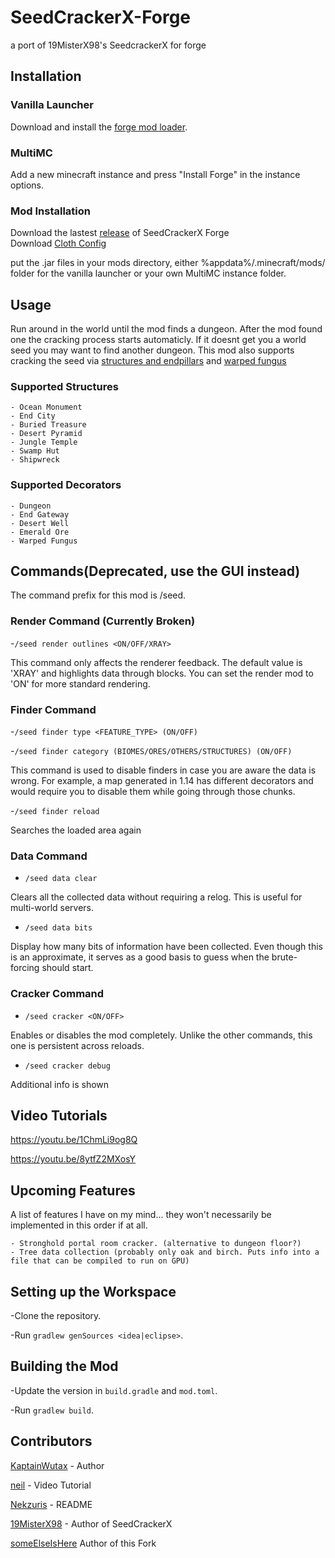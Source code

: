 # SeedCrackerX-Forge
a port of 19MisterX98's SeedcrackerX for forge

## Installation

 ### Vanilla Launcher

  Download and install the [forge mod loader](https://files.minecraftforge.net/).

 ### MultiMC
 
  Add a new minecraft instance and press "Install Forge" in the instance options.

 ### Mod Installation
 
  Download the lastest [release](https://github.com/someElseIsHere/SeedCrackerX-Forge/releases) of SeedCrackerX Forge    
  Download [Cloth Config](https://www.curseforge.com/minecraft/mc-mods/cloth-config)
  
  put the .jar files in your mods directory, either %appdata%/.minecraft/mods/ folder for the vanilla launcher or your own MultiMC instance folder.
  
## Usage

  Run around in the world until the mod finds a dungeon. After the mod found one the cracking process starts automaticly. If it doesnt get you a world seed you may want to find another dungeon. This mod also supports cracking the seed via [structures and endpillars](https://youtu.be/aUuPSZVPH8E?t=462) and [warped fungus](https://www.youtube.com/watch?v=HKjwgofhKs4)
  
  ### Supported Structures
    - Ocean Monument
    - End City
    - Buried Treasure
    - Desert Pyramid
    - Jungle Temple
    - Swamp Hut
    - Shipwreck
  
  ### Supported Decorators
    - Dungeon
    - End Gateway
    - Desert Well
    - Emerald Ore
    - Warped Fungus

## Commands(Deprecated, use the GUI instead)

  The command prefix for this mod is /seed.
  
  ### Render Command (Currently Broken)
  -`/seed render outlines <ON/OFF/XRAY>`
    
  This command only affects the renderer feedback. The default value is 'XRAY' and highlights data through blocks. You can set    the render mod to 'ON' for more standard rendering. 
  
  ### Finder Command
  -`/seed finder type <FEATURE_TYPE> (ON/OFF)`
  
  -`/seed finder category (BIOMES/ORES/OTHERS/STRUCTURES) (ON/OFF)`
  
  This command is used to disable finders in case you are aware the data is wrong. For example, a map generated in 1.14 has different decorators and would require you to disable them while going through those chunks.
  
  -`/seed finder reload`
  
  Searches the loaded area again

  ### Data Command
  - `/seed data clear`
  
  Clears all the collected data without requiring a relog. This is useful for multi-world servers.
  
  - `/seed data bits`
  
  Display how many bits of information have been collected. Even though this is an approximate, it serves as a good basis to guess when the brute-forcing should start.
  
  ### Cracker Command
  - `/seed cracker <ON/OFF>`
 
  Enables or disables the mod completely. Unlike the other commands, this one is persistent across reloads.
  
  - `/seed cracker debug`

  Additional info is shown
  
## Video Tutorials

https://youtu.be/1ChmLi9og8Q

https://youtu.be/8ytfZ2MXosY

## Upcoming Features

A list of features I have on my mind... they won't necessarily be implemented in this order if at all.

    - Stronghold portal room cracker. (alternative to dungeon floor?)
    - Tree data collection (probably only oak and birch. Puts info into a file that can be compiled to run on GPU)

## Setting up the Workspace

-Clone the repository.

-Run `gradlew genSources <idea|eclipse>`.

## Building the Mod

-Update the version in `build.gradle` and `mod.toml`.

-Run `gradlew build`.
 
## Contributors

[KaptainWutax](https://github.com/KaptainWutax) - Author

[neil](https://www.youtube.com/watch?v=aUuPSZVPH8E) - Video Tutorial

[Nekzuris](https://github.com/Nekzuris) - README

[19MisterX98](https://www.youtube.com/channel/UCby9ZxEjJCqmccQGF3GSYlA) - Author of SeedCrackerX

[someElseIsHere](https://github.com/someElseIsHere/) Author of this Fork
